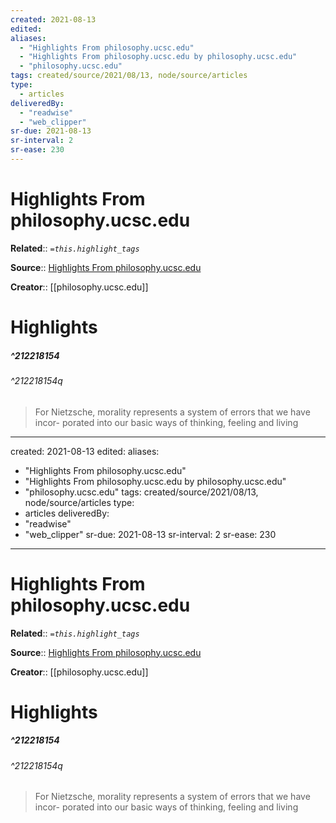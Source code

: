 ```yaml
---
created: 2021-08-13
edited:
aliases:
  - "Highlights From philosophy.ucsc.edu"
  - "Highlights From philosophy.ucsc.edu by philosophy.ucsc.edu"
  - "philosophy.ucsc.edu"
tags: created/source/2021/08/13, node/source/articles
type: 
  - articles
deliveredBy: 
  - "readwise"
  - "web_clipper"
sr-due: 2021-08-13
sr-interval: 2
sr-ease: 230
---
```

# Highlights From philosophy.ucsc.edu

**Related**:: 
*`=this.highlight_tags`*

**Source**:: [Highlights From philosophy.ucsc.edu](https://philosophy.ucsc.edu/news-events/colloquia-conferences/GeneologyofMorals.pdf)

**Creator**:: [[philosophy.ucsc.edu]]

# Highlights
##### ^212218154

  


###### ^212218154q

> For Nietzsche, morality represents a system of errors that we have incor-
> porated into our basic ways of thinking, feeling and living 

---
created: 2021-08-13
edited:
aliases:
  - "Highlights From philosophy.ucsc.edu"
  - "Highlights From philosophy.ucsc.edu by philosophy.ucsc.edu"
  - "philosophy.ucsc.edu"
tags: created/source/2021/08/13, node/source/articles
type: 
  - articles
deliveredBy: 
  - "readwise"
  - "web_clipper"
sr-due: 2021-08-13
sr-interval: 2
sr-ease: 230
---
# Highlights From philosophy.ucsc.edu

**Related**:: 
*`=this.highlight_tags`*

**Source**:: [Highlights From philosophy.ucsc.edu](https://philosophy.ucsc.edu/news-events/colloquia-conferences/GeneologyofMorals.pdf)

**Creator**:: [[philosophy.ucsc.edu]]

# Highlights
##### ^212218154

  


###### ^212218154q

> For Nietzsche, morality represents a system of errors that we have incor-
> porated into our basic ways of thinking, feeling and living 

